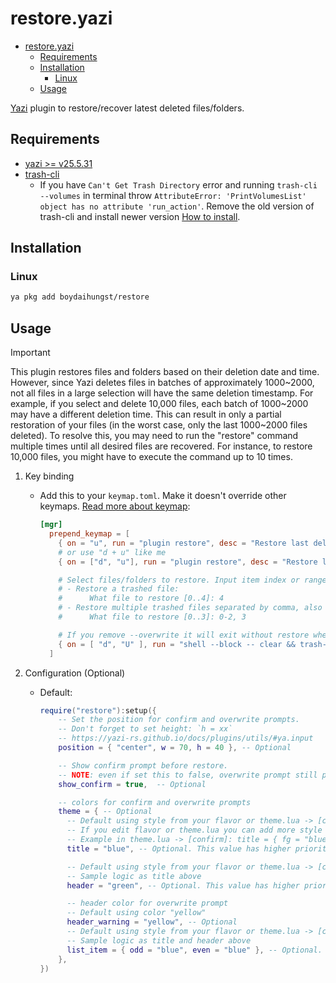 # restore.yazi

<!--toc:start-->

- [restore.yazi](#restoreyazi)
  - [Requirements](#requirements)
  - [Installation](#installation)
    - [Linux](#linux)
  - [Usage](#usage)
  <!--toc:end-->

[Yazi](https://github.com/sxyazi/yazi) plugin to restore/recover latest deleted files/folders.

## Requirements

- [yazi >= v25.5.31](https://github.com/sxyazi/yazi)
- [trash-cli](https://github.com/andreafrancia/trash-cli)
  - If you have `Can't Get Trash Directory` error and running `trash-cli --volumes`
    in terminal throw `AttributeError: 'PrintVolumesList' object has no attribute 'run_action'`.
    Remove the old version of trash-cli and install newer version [How to install](https://github.com/andreafrancia/trash-cli?tab=readme-ov-file#the-easy-way).

## Installation

### Linux

```sh
ya pkg add boydaihungst/restore
```

## Usage

> [!IMPORTANT]
> This plugin restores files and folders based on their deletion date and time.
> However, since Yazi deletes files in batches of approximately 1000\~2000, not all files in a large selection will have the same deletion timestamp.
> For example, if you select and delete 10,000 files, each batch of 1000\~2000 may have a different deletion time. This can result in only a partial restoration of your files (in the worst case, only the last 1000\~2000 files deleted).
> To resolve this, you may need to run the "restore" command multiple times until all desired files are recovered. For instance, to restore 10,000 files, you might have to execute the command up to 10 times.

1. Key binding

   - Add this to your `keymap.toml`. Make it doesn't override other keymaps.
     [Read more about keymap](https://yazi-rs.github.io/docs/configuration/keymap):

     ```toml
     [mgr]
       prepend_keymap = [
         { on = "u", run = "plugin restore", desc = "Restore last deleted files/folders" },
         # or use "d + u" like me
         { on = ["d", "u"], run = "plugin restore", desc = "Restore last deleted files/folders" },

         # Select files/folders to restore. Input item index or range separated by comma:
         # - Restore a trashed file:
         #      What file to restore [0..4]: 4
         # - Restore multiple trashed files separated by comma, also support range:
         #      What file to restore [0..3]: 0-2, 3

         # If you remove --overwrite it will exit without restore when there is existed file.
         { on = [ "d", "U" ], run = "shell --block -- clear && trash-restore --overwrite", desc = "Restore deleted file (Interactive)" },
       ]
     ```

2. Configuration (Optional)

   - Default:

     ```lua
     require("restore"):setup({
         -- Set the position for confirm and overwrite prompts.
         -- Don't forget to set height: `h = xx`
         -- https://yazi-rs.github.io/docs/plugins/utils/#ya.input
         position = { "center", w = 70, h = 40 }, -- Optional

         -- Show confirm prompt before restore.
         -- NOTE: even if set this to false, overwrite prompt still pop up
         show_confirm = true,  -- Optional

         -- colors for confirm and overwrite prompts
         theme = { -- Optional
           -- Default using style from your flavor or theme.lua -> [confirm] -> title.
           -- If you edit flavor or theme.lua you can add more style than just color.
           -- Example in theme.lua -> [confirm]: title = { fg = "blue", bg = "green"  }
           title = "blue", -- Optional. This value has higher priority than flavor/theme.lua

           -- Default using style from your flavor or theme.lua -> [confirm] -> content
           -- Sample logic as title above
           header = "green", -- Optional. This value has higher priority than flavor/theme.lua

           -- header color for overwrite prompt
           -- Default using color "yellow"
           header_warning = "yellow", -- Optional
           -- Default using style from your flavor or theme.lua -> [confirm] -> list
           -- Sample logic as title and header above
           list_item = { odd = "blue", even = "blue" }, -- Optional. This value has higher priority than flavor/theme.lua
         },
     })
     ```
